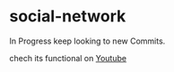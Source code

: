 # social-network
In Progress keep looking to new Commits.

chech its functional on [Youtube](https://youtu.be/Lb0D2GYO-YQ)
